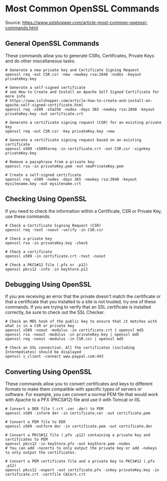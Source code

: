# Most Common OpenSSL Commands

Source: https://www.sslshopper.com/article-most-common-openssl-commands.html

## General OpenSSL Commands

These commands allow you to generate CSRs, Certificates, Private Keys and do other miscellaneous tasks.

```shell
# Generate a new private key and Certificate Signing Request
openssl req -out CSR.csr -new -newkey rsa:2048 -nodes -keyout privateKey.key

# Generate a self-signed certificate
# see How to Create and Install an Apache Self Signed Certificate for more info
# https://www.sslshopper.com/article-how-to-create-and-install-an-apache-self-signed-certificate.html
openssl req -x509 -sha256 -nodes -days 365 -newkey rsa:2048 -keyout privateKey.key -out certificate.crt

# Generate a certificate signing request (CSR) for an existing private key
openssl req -out CSR.csr -key privateKey.key -new

# Generate a certificate signing request based on an existing certificate
openssl x509 -x509toreq -in certificate.crt -out CSR.csr -signkey privateKey.key

# Remove a passphrase from a private key
openssl rsa -in privateKey.pem -out newPrivateKey.pem

# Create a self-signed certificate
openssl req -x509 -nodes -days 365 -newkey rsa:2048 -keyout mysitename.key -out mysitename.crt
```

## Checking Using OpenSSL

If you need to check the information within a Certificate, CSR or Private Key, use these commands.

```shell
# Check a Certificate Signing Request (CSR)
openssl req -text -noout -verify -in CSR.csr

# Check a private key
openssl rsa -in privateKey.key -check

# Check a certificate
openssl x509 -in certificate.crt -text -noout

# Check a PKCS#12 file (.pfx or .p12)
openssl pkcs12 -info -in keyStore.p12
```

## Debugging Using OpenSSL

If you are receiving an error that the private doesn't match the certificate or that a certificate that you installed to a site is not trusted, try one of these commands. If you are trying to verify that an SSL certificate is installed correctly, be sure to check out the SSL Checker.

```shell
# Check an MD5 hash of the public key to ensure that it matches with what is in a CSR or private key
openssl x509 -noout -modulus -in certificate.crt | openssl md5
openssl rsa -noout -modulus -in privateKey.key | openssl md5
openssl req -noout -modulus -in CSR.csr | openssl md5

# Check an SSL connection. All the certificates (including Intermediates) should be displayed
openssl s_client -connect www.paypal.com:443
```

## Converting Using OpenSSL

These commands allow you to convert certificates and keys to different formats to make them compatible with specific types of servers or software. For example, you can convert a normal PEM file that would work with Apache to a PFX (PKCS#12) file and use it with Tomcat or IIS.

```shell
# Convert a DER file (.crt .cer .der) to PEM
openssl x509 -inform der -in certificate.cer -out certificate.pem

# Convert a PEM file to DER
openssl x509 -outform der -in certificate.pem -out certificate.der

# Convert a PKCS#12 file (.pfx .p12) containing a private key and certificates to PEM
openssl pkcs12 -in keyStore.pfx -out keyStore.pem -nodes
# You can add -nocerts to only output the private key or add -nokeys to only output the certificates.

# Convert a PEM certificate file and a private key to PKCS#12 (.pfx .p12)
openssl pkcs12 -export -out certificate.pfx -inkey privateKey.key -in certificate.crt -certfile CACert.crt
```

